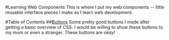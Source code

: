 #Learning Web Components
This is where I put my web components -- little reusable interface pieces I make as I learn web development.

#Table of Contents
##[Buttons](components/buttons)
Some pretty good buttons I made after getting a basic overview of CSS. 
I would be willing to show these buttons to my mom or even a stranger. 
These buttons are *okay*!
